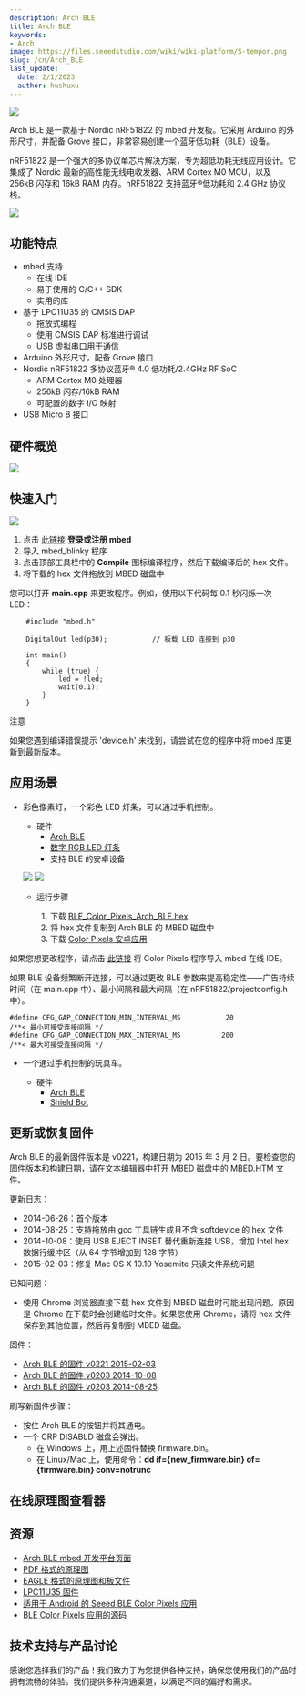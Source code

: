 ```yaml
---
description: Arch BLE
title: Arch BLE
keywords:
- Arch
image: https://files.seeedstudio.com/wiki/wiki-platform/S-tempor.png
slug: /cn/Arch_BLE
last_update:
  date: 2/1/2023
  author: hushuxu
---
```


![](https://files.seeedstudio.com/wiki/Arch_BLE/img/Arch_BLE.jpg)

Arch BLE 是一款基于 Nordic nRF51822 的 mbed 开发板。它采用 Arduino 的外形尺寸，并配备 Grove 接口，非常容易创建一个蓝牙低功耗（BLE）设备。

nRF51822 是一个强大的多协议单芯片解决方案，专为超低功耗无线应用设计。它集成了 Nordic 最新的高性能无线电收发器、ARM Cortex M0 MCU，以及 256kB 闪存和 16kB RAM 内存。nRF51822 支持蓝牙®低功耗和 2.4 GHz 协议栈。

[![](https://files.seeedstudio.com/wiki/common/Get_One_Now_Banner.png)](https://www.seeedstudio.com/Arch-BLE-p-1998.html)

功能特点
--------

-   mbed 支持
    -  在线 IDE
    -  易于使用的 C/C++ SDK
    -  实用的库
-   基于 LPC11U35 的 CMSIS DAP
    -  拖放式编程
    -  使用 CMSIS DAP 标准进行调试
    -  USB 虚拟串口用于通信
-   Arduino 外形尺寸，配备 Grove 接口
-   Nordic nRF51822 多协议蓝牙® 4.0 低功耗/2.4GHz RF SoC
    -  ARM Cortex M0 处理器
    -  256kB 闪存/16kB RAM
    -  可配置的数字 I/O 映射
-   USB Micro B 接口

硬件概览
------

![](https://files.seeedstudio.com/wiki/Arch_BLE/img/Arch_BLE_Pinout.png)

快速入门
-----------

![](https://files.seeedstudio.com/wiki/Arch_BLE/img/Get_started_with_mbed.png)

1.  点击 [此链接](https://developer.mbed.org/compiler/#import:/teams/mbed/code/mbed_blinky/;platform:Seeed-Arch-BLE) **登录或注册 mbed**
2.  导入 mbed\_blinky 程序
3.  点击顶部工具栏中的 **Compile** 图标编译程序，然后下载编译后的 hex 文件。
4.  将下载的 hex 文件拖放到 MBED 磁盘中

您可以打开 **main.cpp** 来更改程序。例如，使用以下代码每 0.1 秒闪烁一次 LED：
```
    #include "mbed.h"

    DigitalOut led(p30);           // 板载 LED 连接到 p30

    int main()
    {
        while (true) {
            led = !led;
            wait(0.1);
        }
    }
```

<div className="admonition note">
  <p className="admonition-title">注意</p>
  <p>如果您遇到编译错误提示 'device.h' 未找到，请尝试在您的程序中将 mbed 库更新到最新版本。</p>
</div>

应用场景
------------

-  彩色像素灯，一个彩色 LED 灯条，可以通过手机控制。

    *  硬件
        -  [Arch BLE](https://www.seeedstudio.com/depot/Arch-BLE-p-1998.html?cPath=19_21)
        -  [数字 RGB LED 灯条](https://www.seeedstudio.com/depot/Digital-RGB-LED-FlexiStrip-30-LED-1-Meter-p-1665.html)
        -  支持 BLE 的安卓设备

    ![](https://files.seeedstudio.com/wiki/Arch_BLE/img/Ble_color_pixels_bb.png)
    ![](https://files.seeedstudio.com/wiki/Arch_BLE/img/Color_pixels_app.png)


    *  运行步骤

        1.  下载 [BLE\_Color\_Pixels\_Arch\_BLE.hex](http://tangram.qiniudn.com/BLE_Color_Pixels_ARCH_BLE.hex)
        2.  将 hex 文件复制到 Arch BLE 的 MBED 磁盘中
        3.  下载 [Color Pixels 安卓应用](http://tangram.qiniudn.com/seeed_ble_color_pixels.apk)

如果您想更改程序，请点击 [此链接](https://mbed.org/compiler/#import:/teams/Seeed/code/BLE_Color_Pixels/;platform:Seeed-Arch-BLE) 将 Color Pixels 程序导入 mbed 在线 IDE。

如果 BLE 设备频繁断开连接，可以通过更改 BLE 参数来提高稳定性——广告持续时间（在 main.cpp 中）、最小间隔和最大间隔（在 nRF51822/projectconfig.h 中）。

```
#define CFG_GAP_CONNECTION_MIN_INTERVAL_MS           20                     /**< 最小可接受连接间隔 */
#define CFG_GAP_CONNECTION_MAX_INTERVAL_MS          200                     /**< 最大可接受连接间隔 */
```

-  一个通过手机控制的玩具车。

    *  硬件
        -  [Arch BLE](https://www.seeedstudio.com/depot/Arch-BLE-p-1998.html?cPath=19_21)
        -  [Shield Bot](https://www.seeedstudio.com/Shield-Bot-p-1380.html)

更新或恢复固件
--------------------------

Arch BLE 的最新固件版本是 v0221，构建日期为 2015 年 3 月 2 日。要检查您的固件版本和构建日期，请在文本编辑器中打开 MBED 磁盘中的 MBED.HTM 文件。

更新日志：

-   2014-06-26：首个版本
-   2014-08-25：支持拖放由 gcc 工具链生成且不含 softdevice 的 hex 文件
-   2014-10-08：使用 USB EJECT INSET 替代重新连接 USB，增加 Intel hex 数据行缓冲区（从 64 字节增加到 128 字节）
-   2015-02-03：修复 Mac OS X 10.10 Yosemite 只读文件系统问题

已知问题：

-   使用 Chrome 浏览器直接下载 hex 文件到 MBED 磁盘时可能出现问题。原因是 Chrome 在下载时会创建临时文件。如果您使用 Chrome，请将 hex 文件保存到其他位置，然后再复制到 MBED 磁盘。

固件：

-   [Arch BLE 的固件 v0221 2015-02-03](https://developer.mbed.org/media/uploads/yihui/arch_ble_interface_v221_20150203_2.bin)
-   [Arch BLE 的固件 v0203 2014-10-08](https://developer.mbed.org/media/uploads/yihui/lpc11u35_nrf51822_if_mbed_v203_20141008.bin)
-   [Arch BLE 的固件 v0203 2014-08-25](https://developer.mbed.org/media/uploads/yihui/lpc11u35_nrf51822_if_mbed_v203_20140825.bin)

刷写新固件步骤：

-   按住 Arch BLE 的按钮并将其通电。
-   一个 CRP DISABLD 磁盘会弹出。
    -   在 Windows 上，用上述固件替换 firmware.bin。
    -   在 Linux/Mac 上，使用命令：**dd if=\{new_firmware.bin\} of=\{firmware.bin\} conv=notrunc**

## 在线原理图查看器

<div class="altium-ecad-viewer" data-project-src="https://files.seeedstudio.com/wiki/Arch_BLE/res/Arch_BLE_v1.0_Eagle.zip" style={{borderRadius: '0px 0px 4px 4px', height: 500, borderStyle: 'solid', borderWidth: 1, borderColor: 'rgb(241, 241, 241)', overflow: 'hidden', maxWidth: 1280, maxHeight: 700, boxSizing: 'border-box'}}>
</div>

资源
---------

-   [Arch BLE mbed 开发平台页面](https://developer.mbed.org/platforms/Seeed-Arch-BLE/)
-   [PDF 格式的原理图](https://files.seeedstudio.com/wiki/Arch_BLE/res/Arch_BLE_v1.0_pdf.pdf)
-   [EAGLE 格式的原理图和板文件](https://files.seeedstudio.com/wiki/Arch_BLE/res/Arch_BLE_v1.0_Eagle.zip)
-   [LPC11U35 固件](https://files.seeedstudio.com/wiki/Arch_BLE/res/Lpc11u35_nrf51822_if_mbed.bin.zip)
-   [适用于 Android 的 Seeed BLE Color Pixels 应用](http://tangram.qiniudn.com/seeed_ble_color_pixels.apk)
-   [BLE Color Pixels 应用的源码](https://github.com/Seeed-Studio/ble_color_pixels)

<!-- 此 Markdown 文件来源于 https://www.seeedstudio.com/wiki/Arch_BLE -->

## 技术支持与产品讨论

感谢您选择我们的产品！我们致力于为您提供各种支持，确保您使用我们的产品时拥有流畅的体验。我们提供多种沟通渠道，以满足不同的偏好和需求。

<div class="button_tech_support_container">
<a href="https://forum.seeedstudio.com/" class="button_forum"></a> 
<a href="https://www.seeedstudio.com/contacts" class="button_email"></a>
</div>

<div class="button_tech_support_container">
<a href="https://discord.gg/eWkprNDMU7" class="button_discord"></a> 
<a href="https://github.com/Seeed-Studio/wiki-documents/discussions/69" class="button_discussion"></a>
</div>